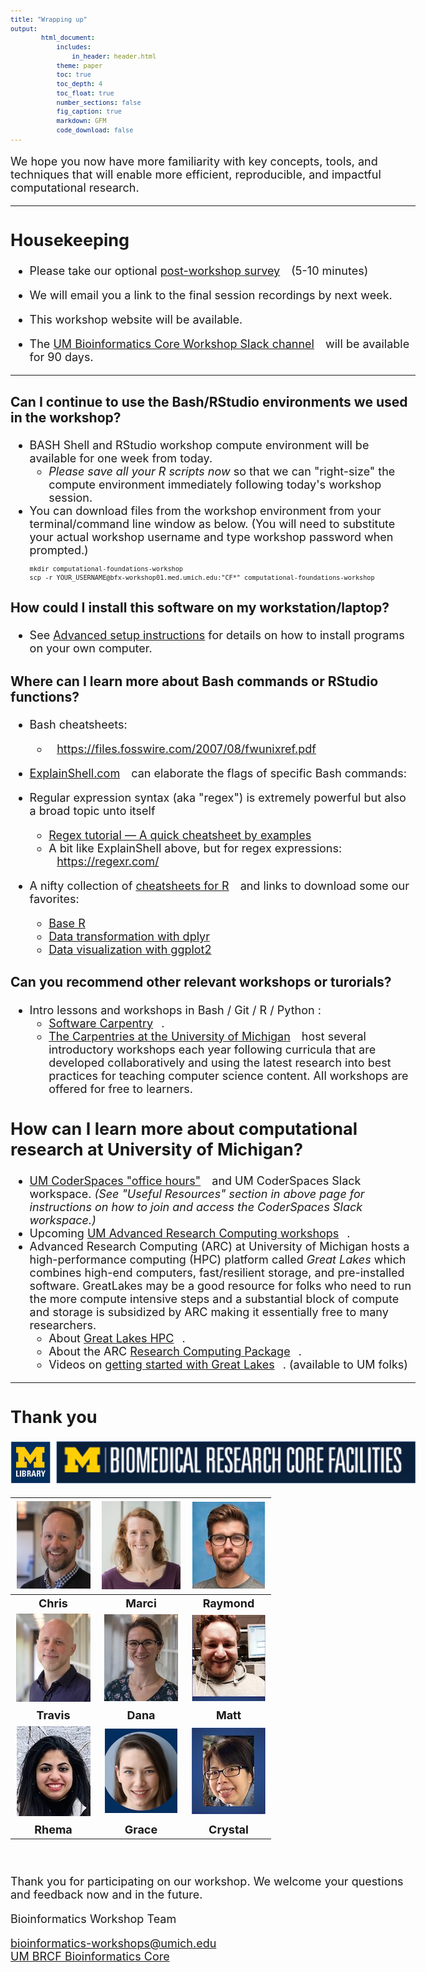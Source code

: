 ```yaml
---
title: "Wrapping up"
output:
        html_document:
            includes:
                in_header: header.html
            theme: paper
            toc: true
            toc_depth: 4
            toc_float: true
            number_sections: false
            fig_caption: true
            markdown: GFM
            code_download: false
---
```


<style type="text/css">

body, td {
   font-size: 18px;
}
code.r{
  font-size: 12px;
}
pre {
  font-size: 12px
}

a.external {
    background: url(images/external-link.png) center right no-repeat;
    padding-right: 13px;
}
</style>

We hope you now have more familiarity with key concepts, tools, and techniques
that will enable more efficient, reproducible, and impactful computational research.

---

## Housekeeping

- Please take our optional <a class="external" href="https://forms.gle/MyjM3PFSH7AH3xkN" target="_blank">post-workshop survey</a> (5-10 minutes) <br />

- We will email you a link to the final session recordings by next week.

- This workshop website will be available.

- The <a class="external" href="https://umbioinfcoreworkshops.slack.com" target="_blank">UM Bioinformatics Core Workshop Slack channel</a> will be available 
for 90 days.

---

### Can I continue to use the Bash/RStudio environments we used in the workshop?
- BASH Shell and RStudio workshop compute environment will be available for one week from today.
  - _Please save all your R scripts now_ so that we can "right-size" the compute environment immediately following today's workshop session.
- You can download files from the workshop environment from your terminal/command line window as below.
  (You will need to substitute your actual workshop username and type workshop password when prompted.)
  ```
  mkdir computational-foundations-workshop
  scp -r YOUR_USERNAME@bfx-workshop01.med.umich.edu:"CF*" computational-foundations-workshop
  ```
### How could I install this software on my workstation/laptop?
  - See [Advanced setup instructions](workshop_setup/setup_instructions_advanced.html)
    for details on how to install programs on your own computer.

### Where can I learn more about Bash commands or RStudio functions?
- Bash cheatsheets:
  - <a class="external" target="_blank" href="https://files.fosswire.com/2007/08/fwunixref.pdf">https://files.fosswire.com/2007/08/fwunixref.pdf</a>
- <a class="external" target="_blank" href="https://explainshell.com/">ExplainShell.com</a> can elaborate the flags of specific Bash commands:
- Regular expression syntax (aka "regex") is extremely powerful but also a broad topic unto itself
  - <a class="external" target="_blank" href="https://medium.com/factory-mind/regex-tutorial-a-simple-cheatsheet-by-examples-649dc1c3f285">Regex tutorial — A quick cheatsheet by examples</a>
  - A bit like ExplainShell above, but for regex expressions:<br/>
  <a class="external" target="_blank" href="https://regexr.com/">https://regexr.com/</a>

- A nifty collection of <a href="https://www.rstudio.com/resources/cheatsheets/" target="_blank" class="external">cheatsheets for R</a> and links to download some our favorites:
  - <a class="external" target="_blank" href="http://github.com/rstudio/cheatsheets/blob/main/base-r.pdf">Base R</a>
  - <a class="external" target="_blank" href="https://raw.githubusercontent.com/rstudio/cheatsheets/main/data-transformation.pdf">Data transformation with dplyr</a>
  - <a class="external" target="_blank" href="https://raw.githubusercontent.com/rstudio/cheatsheets/main/data-visualization.pdf">Data visualization with ggplot2</a>

### Can you recommend other relevant workshops or turorials?
- Intro lessons and workshops in Bash / Git / R / Python : 
  - <a class="external" href="https://software-carpentry.org/lessons/" target="_blank">Software Carpentry</a>.
  - <a class="external"  href="https://umcarpentries.org/" target="_blank">The Carpentries at the
  University of Michigan</a> host several introductory workshops each year following curricula that are developed collaboratively and using the latest research into best practices for teaching computer science content. All workshops are offered for free to learners. 


## How can I learn more about computational research at University of Michigan?
- <a class="external"  href="https://datascience.isr.umich.edu/events/coderspaces/" target="_blank">UM CoderSpaces "office hours"</a> and UM CoderSpaces Slack workspace. _(See "Useful Resources" section in above page for instructions on how to join and access the CoderSpaces Slack workspace.)_
- Upcoming <a class="external" href="https://arc.umich.edu/events/" target="_blank">UM Advanced Research Computing workshops</a>.
- Advanced Research Computing (ARC) at University of Michigan hosts a
  high-performance computing (HPC) platform called _Great Lakes_ which combines
  high-end computers, fast/resilient storage, and pre-installed software.
  GreatLakes may be a good resource for folks who need to run the more compute
  intensive steps and a substantial block of compute and storage is subsidized
  by ARC making it essentially free to many researchers.
  - About <a class="external" href="https://arc.umich.edu/greatlakes/" target="_blank">Great Lakes HPC</a>.
  - About the ARC <a class="external" href="https://arc.umich.edu/umrcp/" target="_blank">Research Computing Package</a>.
  - Videos on <a class="external" href="https://www.mivideo.it.umich.edu/channel/ARC-TS%2BTraining/181860561/" target="_blank">getting started with Great Lakes</a>. (available to UM folks)

---

## Thank you

![](images/Module00_sponsor_logos.png)

| ![](images/Module00_headshots/headshot_cgates.jpg) | ![](images/Module00_headshots/headshot_mbradenb.jpg) | ![](images/Module00_headshots/headshot_rcavalca.jpg) |
|:-:|:-:|:-:|
| **Chris** | **Marci** | **Raymond** |
| ![](images/Module00_headshots/headshot_trsaari.jpg) | ![](images/Module00_headshots/headshot_damki.jpg) | ![](images/Module00_headshots/headshot_mkdohert.jpg) |
| **Travis** | **Dana** | **Matt** |
| ![](images/Module00_headshots/headshot_jrhemama.jpg) | ![](images/Module00_headshots/headshot_grkenney.jpg) | ![](images/Module00_headshots/headshot_mccwen.jpg) |
| **Rhema** | **Grace** | **Crystal** |


<br/>

Thank you for participating on our workshop. We welcome your questions and
feedback now and in the future.

Bioinformatics Workshop Team

[bioinformatics-workshops@umich.edu](mailto:bioinformatics-workshops@umich.edu) <br/>
<a class="external" href="https://brcf.medicine.umich.edu/bioinformatics">UM BRCF Bioinformatics Core</a>
